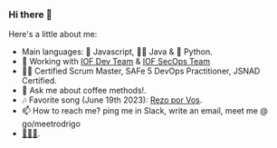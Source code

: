 ### Hi there 👋 

Here's a little about me:
- Main languages: 🌽 Javascript, 🧙‍♂️ Java & 🐍 Python.
- 🚀 Working with [IOF Dev Team](https://github.com/orgs/telus/teams/iof-door-dev-team) & [IOF SecOps Team](https://github.com/orgs/telus/teams/iof-secops)
- 🐱‍🏍 Certified Scrum Master, SAFe 5 DevOps Practitioner, JSNAD Certified.
- 💬 Ask me about coffee methods!.
- 🎶 Favorite song (June 19th 2023): [Rezo por Vos](https://www.youtube.com/watch?v=kHPja5eLZdU).
- 📫 How to reach me? ping me in Slack, write an email, meet me @ go/meetrodrigo
- [🦆🦆🦆](https://duckduckgo.com/spread).
